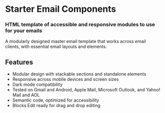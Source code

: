 # Starter Email Components
### HTML template of accessible and responsive modules to use for your emails

A modularly designed master email template that works across email clients, with essential email layouts and elements.

## Features ##
- Modular design with stackable sections and standalone elements
- Responsive across mobile devices and screen sizes
- Dark mode compatibility
- Tested on Gmail and Android, Apple Mail, Microsoft Outlook, and Yahoo! Mail and AOL
- Semantic code, optimized for accessibility
- Blocks Edit ready for drag and drop editing
